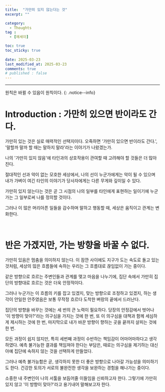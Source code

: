 ```yaml
---
title:  "가만히 있지 않는다는 것" 
excerpt: ""

category:
  - Thoughts
tag :
  - [에세이]

toc: true
toc_sticky: true
 
date: 2025-03-23
last_modified_at: 2025-03-23
comments: true
# published : false
---
```


---

원칙은 바뀔 수 있음이 원칙이다.
{: .notice--info}

# Introduction : 가만히 있으면 반이라도 간다.

가만히 있는 것은 실로 매력적인 선택지이다. 오죽하면 '가만히 있으면 반이라도 간다.', '말할까 말까 할 때는 말하지 말라'라는 이야기가 나왔겠는가. 

나의 '가만히 있지 않음'에 타인과의 상호작용이 관여할 때 고려해야 할 것들은 더 많아진다.

절대적인 선과 악이 없는 모호한 세상에서, 나의 선이 누군가에게는 악이 될 수 있으며
내가 가벼이 여긴 타인의 이야기가 당사자에게는 다른 무게와 깊이일 수 있다.

가만히 있지 않는다는 것은 곧 그 시점의 나의 일부를 타인에게 표현하는 일이기에 누군가는 그 일부로써 나를 정의할 것이다.

그러나 이 많은 머리아픈 일들을 감수하며 말하고 행동할 때, 세상은 움직이고 관계는 변화한다. 

<br>

# 반은 가겠지만, 가는 방향을 바꿀 수 없다.

가만히 있음은 멈춤을 의미하지 않는다. 이 잠깐 사이에도 지구가 도는 속도로 돌고 있는 것처럼, 세상의 많은 흐름들에 속하는 우리는 그 흐름대로 끊임없이 가는 중이다.

같은 방향으로 흐르는 주변인들과 관계를 맺고 마음을 나누기에, 집단 속에서 가만히 집단의 방향대로 흐르는 것은 더욱 안정적이다. 

그러나 누군가는 이 흐름의 키를 잡고 있겠지, 맞는 방향으로 조정하고 있겠지, 하는 생각이 안일한 안주였음은 보통 무작정 흐르다 도착한 벼랑의 끝에서 드러난다.

집단의 방향을 바꾸는 것에는 세 번의 큰 노력이 필요하다. 당장의 안정감에서 벗어나 '이 방향이 맞아?'라는 의구심을 가지는 것에 한 번, 또 이 의구심을 대책과 함께 세심하게 제시하는 것에 한 번, 마지막으로 내가 바꾼 방향이 향하는 곳을 끝까지 살피는 것에 한 번.

모든 과정이 쉽지 않지만, 특히 세번째 과정이 수반하는 책임감이 어마어마하다고 생각하였다. 예측 불가능한 결과를 책임져야 한다는 부담은, 때로는 의구심을 제기하는 대신 아예 집단에 속하지 않는 것을 선택하게 만들었다.

그러나 예측 불가능함은 곧, 생각하지 못한 더 좋은 방향으로 나아갈 가능성을 의미하기도 한다. 건강한 토의가 서로의 불완전한 생각을 보완하는 경험을 해나가는 중이다.

소중한 내 주변인이 나의 서툶을 보듬어줄 이들임을 신뢰하고자 한다. 그렇기에 가만히 있지 않고 '이 방향이 맞아?'라고 용기내어 말해보고자 한다.
